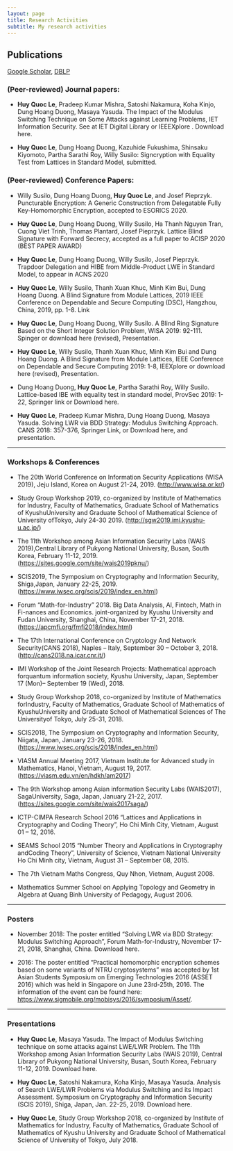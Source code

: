 ```yaml
---
layout: page
title: Research Activities
subtitle: My research activities
---
```


## Publications
[Google Scholar](https://scholar.google.com/citations?user=RsBLTFYAAAAJ&hl=en), [DBLP](https://dblp.org/pers/l/Le:Huy_Quoc.html)


### (Peer-reviewed) Journal papers:
- **Huy Quoc Le**, Pradeep Kumar Mishra, Satoshi Nakamura, Koha Kinjo, Dung Hoang Duong, Masaya Yasuda. The Impact of the Modulus Switching Technique on Some Attacks against Learning Problems, IET Information Security. See at IET Digital Library or IEEEXplore . Download here.

- **Huy Quoc Le**, Dung Hoang Duong, Kazuhide Fukushima, Shinsaku Kiyomoto, Partha Sarathi Roy, Willy Susilo: Signcryption with Equality Test from Lattices in Standard Model, submitted.

### (Peer-reviewed) Conference Papers:
- Willy Susilo, Dung Hoang Duong, **Huy Quoc Le**, and Josef Pieprzyk.  Puncturable Encryption: A Generic Construction from Delegatable Fully Key-Homomorphic Encryption, accepted to ESORICS 2020.

- **Huy Quoc Le**, Dung Hoang Duong, Willy Susilo, Ha Thanh Nguyen Tran, Cuong Viet Trinh, Thomas Plantard, Josef Pieprzyk. Lattice Blind Signature with Forward Secrecy, accepted as a full paper to ACISP 2020 (BEST PAPER AWARD)

- **Huy Quoc Le**, Dung Hoang Duong, Willy Susilo, Josef Pieprzyk.  Trapdoor Delegation and HIBE from Middle-Product LWE in Standard Model,  to appear in ACNS 2020

- **Huy Quoc Le**, Willy Susilo, Thanh Xuan Khuc, Minh Kim Bui, Dung Hoang Duong. A Blind Signature from Module Lattices, 2019 IEEE Conference on Dependable and Secure Computing (DSC), Hangzhou, China, 2019, pp. 1-8. Link

- **Huy Quoc Le**, Dung Hoang Duong, Willy Susilo. A Blind Ring Signature Based on the Short Integer Solution Problem,  WISA 2019: 92-111.  Spinger or download here (revised), Presentation. 

- **Huy Quoc Le**, Willy Susilo, Thanh Xuan Khuc, Minh Kim Bui and Dung Hoang Duong. A Blind Signature from Module Lattices, IEEE Conference on Dependable and Secure Computing 2019: 1-8, IEEXplore  or download here (revised), Presentation. 

- Dung Hoang Duong, **Huy Quoc Le**, Partha Sarathi Roy, Willy Susilo. Lattice-based IBE with equality test in standard model, ProvSec 2019: 1-22, Springer link or Download here.

- **Huy Quoc Le**, Pradeep Kumar Mishra, Dung Hoang Duong, Masaya Yasuda. Solving LWR via BDD Strategy: Modulus Switching Approach. CANS 2018: 357-376, Springer Link, or Download here, and presentation. 



---

### Workshops & Conferences
- The 20th World Conference on Information Security Applications (WISA 2019), Jeju Island, Korea on August 21-24, 2019. (http://www.wisa.or.kr/)

- Study Group Workshop 2019, co-organized by Institute of Mathematics for Industry, Faculty of Mathematics, Graduate School of Mathematics of KyushuUniversity and Graduate School of Mathematical Science of University ofTokyo, July 24-30 2019. (http://sgw2019.imi.kyushu-u.ac.jp/)

- The 11th Workshop among Asian Information Security Labs (WAIS 2019),Central Library of Pukyong National University, Busan, South Korea, February 11-12, 2019. (https://sites.google.com/site/wais2019pknu/)

- SCIS2019, The Symposium on Cryptography and Information Security, Shiga,Japan, January 22-25, 2019. (https://www.iwsec.org/scis/2019/index_en.html)

- Forum “Math-for-Industry” 2018. Big Data Analysis, AI, Fintech, Math in Fi-nances and Economics. joint-organized by Kyushu University and Fudan University, Shanghai, China, November 17-21, 2018. (https://apcmfi.org/fmfi2018/index.html)

- The 17th International Conference on Cryptology And Network Security(CANS 2018), Naples – Italy, September 30 – October 3, 2018. (http://cans2018.na.icar.cnr.it/)

- IMI Workshop of the Joint Research Projects: Mathematical approach forquantum information society, Kyushu University, Japan, September 17 (Mon)– September 19 (Wed), 2018.

- Study Group Workshop 2018, co-organized by Institute of Mathematics forIndustry, Faculty of Mathematics, Graduate School of Mathematics of KyushuUniversity and Graduate School of Mathematical Sciences of The Universityof Tokyo, July 25-31, 2018.

- SCIS2018, The Symposium on Cryptography and Information Security, Niigata, Japan, January 23-26, 2018. (https://www.iwsec.org/scis/2018/index_en.html)

 - VIASM Annual Meeting 2017, Vietnam Institute for Advanced study in Mathematics, Hanoi, Vietnam, August 19, 2017. (https://viasm.edu.vn/en/hdkh/am2017)

- The 9th Workshop among Asian information Security Labs (WAIS2017), SagaUniversity, Saga, Japan, January 21-22, 2017. (https://sites.google.com/site/wais2017saga/)

 - ICTP-CIMPA Research School 2016 “Lattices and Applications in Cryptography and Coding Theory”, Ho Chi Minh City, Vietnam, August 01 – 12, 2016.

- SEAMS School 2015 “Number Theory and Applications in Cryptography andCoding Theory”, University of Science, Vietnam National University Ho Chi Minh city, Vietnam, August 31 – September 08, 2015.

- The 7th Vietnam Maths Congress, Quy Nhon, Vietnam, August 2008.

- Mathematics Summer School on Applying Topology and Geometry in Algebra at Quang Binh University of Pedagogy, August 2006.


---

### Posters
- November 2018: The poster entitled “Solving LWR via BDD Strategy: Modulus
Switching Approach”, Forum Math-for-Industry, November 17-21, 2018, Shanghai,
China. Download here.

- 2016: The poster entitled “Practical homomorphic encryption schemes based
on some variants of NTRU cryptosystems” was accepted by 1st Asian Students
Symposium on Emerging Technologies 2016 (ASSET 2016) which was held in Singapore on June 23rd-25th, 2016. The information of the event can be found here:
https://www.sigmobile.org/mobisys/2016/symposium/Asset/.


---
### Presentations
- **Huy Quoc Le**, Masaya Yasuda. The Impact of Modulus Switching technique on some
attacks against LWE/LWR Problem. The 11th Workshop among Asian Information
Security Labs (WAIS 2019), Central Library of Pukyong National University, Busan,
South Korea, February 11-12, 2019. Download here.

- **Huy Quoc Le**, Satoshi Nakamura, Koha Kinjo, Masaya Yasuda. Analysis of
Search LWE/LWR Problems via Modulus Switching and its Impact Assessment. Symposium on Cryptography and Information Security (SCIS 2019), Shiga, Japan, Jan. 22-25, 2019. Download here. 

- **Huy Quoc Le**, Study Group Workshop 2018, co-organized by Institute of Mathematics for Industry, Faculty of Mathematics, Graduate School of Mathematics of
Kyushu University and Graduate School of Mathematical Science of University of
Tokyo, July 2018. 


